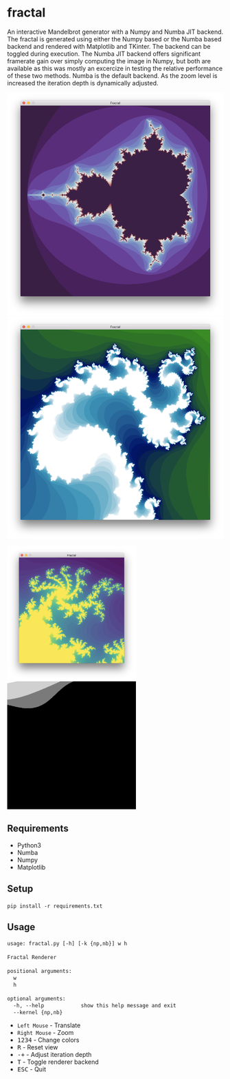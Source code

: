 # fractal
An interactive Mandelbrot generator with a Numpy and Numba JIT backend.
The fractal is generated using either the Numpy based or the Numba based backend and rendered with Matplotlib and TKinter. The backend can be toggled during execution. The Numba JIT backend offers significant framerate gain over simply computing the image in Numpy, but both are available as this was mostly an excercize in testing the relative performance of these two methods. Numba is the default backend. As the zoom level is increased the iteration depth is dynamically adjusted.

!["mandelbrot"](img/img1.png)
!["zoomed mandelbrot"](img/img2.png)
<p float="left">
  <img src="img/img3.png" width="300" />
  <img src="img/img4.gif" width="300" />
</p>

## Requirements
* Python3
* Numba
* Numpy
* Matplotlib

## Setup
`pip install -r requirements.txt`

## Usage
```
usage: fractal.py [-h] [-k {np,nb}] w h

Fractal Renderer

positional arguments:
  w
  h

optional arguments:
  -h, --help            show this help message and exit
  --kernel {np,nb}
  ```

* `Left Mouse` - Translate
* `Right Mouse` - Zoom
* <kbd>1234</kbd> - Change colors
* <kbd>R</kbd> - Reset view
* <kbd>-+</kbd> - Adjust iteration depth
* <kbd>T</kbd> - Toggle renderer backend
* <kbd>ESC</kbd> - Quit


